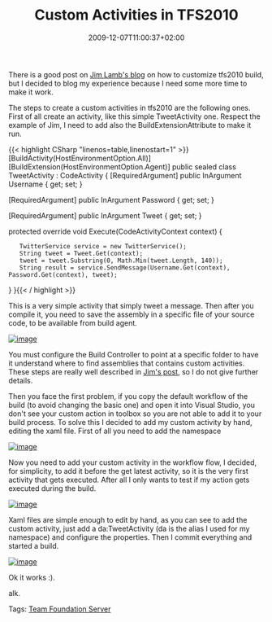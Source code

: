 ﻿---
title: "Custom Activities in TFS2010"
description: ""
date: 2009-12-07T11:00:37+02:00
draft: false
tags: [Tfs,TFS Build,workflow]
categories: [Team Foundation Server]
---
There is a good post on [Jim Lamb's blog](http://blogs.msdn.com/jimlamb/archive/2009/11/18/how-to-create-a-custom-workflow-activity-for-tfs-build-2010.aspx) on how to customize tfs2010 build, but I decided to blog my experience because I need some more time to make it work.

The steps to create a custom activities in tfs2010 are the following ones. First of all create an activity, like this simple TweetActivity one. Respect the example of Jim, I need to add also the BuildExtensionAttribute to make it run.

{{< highlight CSharp "linenos=table,linenostart=1" >}}
[BuildActivity(HostEnvironmentOption.All)]
[BuildExtension(HostEnvironmentOption.Agent)]
public sealed class TweetActivity : CodeActivity
{
   [RequiredArgument]
   public InArgument<string> Username { get; set; }

   [RequiredArgument]
   public InArgument<string> Password { get; set; }

   [RequiredArgument]
   public InArgument<string> Tweet { get; set; }

   protected override void Execute(CodeActivityContext context)
   {

       TwitterService service = new TwitterService();
       String tweet = Tweet.Get(context);
       tweet = tweet.Substring(0, Math.Min(tweet.Length, 140));
       String result = service.SendMessage(Username.Get(context), Password.Get(context), tweet);
   }
}{{< / highlight >}}

<!-- Code inserted with Steve Dunn's Windows Live Writer Code Formatter Plugin.  http://dunnhq.com -->

This is a very simple activity that simply tweet a message. Then after you compile it, you need to save the assembly in a specific file of your source code, to be available from build agent.

[![image](https://www.codewrecks.com/blog/wp-content/uploads/2009/12/image_thumb.png "image")](https://www.codewrecks.com/blog/wp-content/uploads/2009/12/image.png)

You must configure the Build Controller to point at a specific folder to have it understand where to find assemblies that contains custom activities. These steps are really well described in [Jim's post](http://blogs.msdn.com/jimlamb/archive/2009/11/18/how-to-create-a-custom-workflow-activity-for-tfs-build-2010.aspx), so I do not give further details.

Then you face the first problem, if you copy the default workflow of the build (to avoid changing the basic one) and open it into Visual Studio, you don't see your custom action in toolbox so you are not able to add it to your build process. To solve this I decided to add my custom activity by hand, editing the xaml file. First of all you need to add the namespace

[![image](https://www.codewrecks.com/blog/wp-content/uploads/2009/12/image_thumb1.png "image")](https://www.codewrecks.com/blog/wp-content/uploads/2009/12/image1.png)

Now you need to add your custom activity in the workflow flow, I decided, for simplicity, to add it before the get latest activity, so it is the very first activity that gets executed. After all I only wants to test if my action gets executed during the build.

[![image](https://www.codewrecks.com/blog/wp-content/uploads/2009/12/image_thumb2.png "image")](https://www.codewrecks.com/blog/wp-content/uploads/2009/12/image2.png)

Xaml files are simple enough to edit by hand, as you can see to add the custom activity, just add a da:TweetActivity (da is the alias I used for my namespace) and configure the properties. Then I commit everything and started a build.

[![image](https://www.codewrecks.com/blog/wp-content/uploads/2009/12/image_thumb3.png "image")](https://www.codewrecks.com/blog/wp-content/uploads/2009/12/image3.png)

Ok it works :).

alk.

Tags: [Team Foundation Server](http://technorati.com/tag/Team%20Foundation%20Server)
